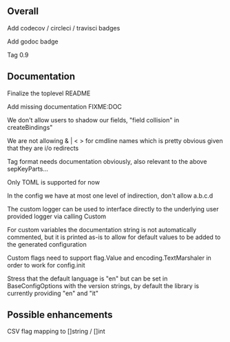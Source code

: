 Overall
-------

Add codecov / circleci / travisci badges

Add godoc badge

Tag 0.9

Documentation
-------------
Finalize the toplevel README

Add missing documentation FIXME:DOC

We don't allow users to shadow our fields, "field collision" in
createBindings"

We are not allowing & | < > for cmdline names which is pretty obvious given
that they are i/o redirects

Tag format needs documentation obviously, also relevant to the above
sepKeyParts...

Only TOML is supported for now

In the config we have at most one level of indirection, don't allow a.b.c.d

The custom logger can be used to interface directly to the underlying user
provided logger via calling Custom

For custom variables the documentation string is not
automatically commented, but it is printed as-is to allow for default values
to be added to the generated configuration

Custom flags need to support flag.Value and encoding.TextMarshaler in order to
work for config.init

Stress that the default language is "en" but can be set in BaseConfigOptions
with the version strings, by default the library is currently providing "en"
and "it"

Possible enhancements
---------------------

CSV flag mapping to []string / []int
